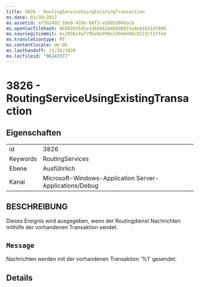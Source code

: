```yaml
---
title: 3826 - RoutingServiceUsingExistingTransaction
ms.date: 03/30/2017
ms.assetid: e73b2492-10e9-418e-bdf3-a2605d046acb
ms.openlocfilehash: 06892635d5e1d6b661b4b840b53a4e91831df890
ms.sourcegitcommit: bc293b14af795e0e999e3304dd40c0222cf2ffe4
ms.translationtype: MT
ms.contentlocale: de-DE
ms.lasthandoff: 11/26/2020
ms.locfileid: "96243377"
---
```

# <a name="3826---routingserviceusingexistingtransaction"></a>3826 - RoutingServiceUsingExistingTransaction

## <a name="properties"></a>Eigenschaften  
  
|||  
|-|-|  
|id|3826|  
|Keywords|RoutingServices|  
|Ebene|Ausführlich|  
|Kanal|Microsoft-Windows-Application Server-Applications/Debug|  
  
## <a name="description"></a>BESCHREIBUNG  

 Dieses Ereignis wird ausgegeben, wenn der Routingdienst Nachrichten mithilfe der vorhandenen Transaktion sendet.  
  
## <a name="message"></a>`Message`  

 Nachrichten werden mit der vorhandenen Transaktion '%1' gesendet.  
  
## <a name="details"></a>Details
